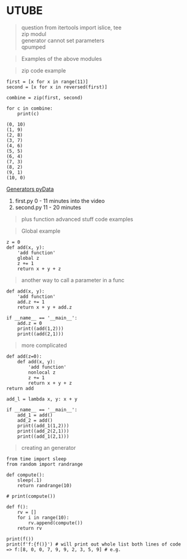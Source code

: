# UTUBE

> question from itertools import islice, tee <br>
> zip modul <br>
> generator cannot set parameters <br>
> qpumped

> Examples of the above modules

> zip code example

    first = [x for x in range(11)]
    second = [x for x in reversed(first)]

    combine = zip(first, second)

    for c in combine:
        print(c)
        
    (0, 10)
    (1, 9)
    (2, 8)
    (3, 7)
    (4, 6)
    (5, 5)
    (6, 4)
    (7, 3)
    (8, 2)
    (9, 1)
    (10, 0)

[Generators pyData](https://www.youtube.com/watch?v=XEn_99daJro&t=11s)

1. first.py 0 - 11 minutes into the video
2. second.py 11 - 20 minutes

> plus function advanced stuff code examples

> Global example

    z = 0
    def add(x, y):
        'add function'
        global z
        z += 1
        return x + y + z

> another way to call a parameter in a func

    def add(x, y):
        'add function'
        add.z += 1
        return x + y + add.z

    if __name__ == '__main__':
        add.z = 0
        print((add(1,2)))
        print((add(2,1)))

> more complicated

    def add(z=0):
        def add(x, y):
            'add function'
            nonlocal z
            z += 1
            return x + y + z
    return add

    add_l = lambda x, y: x + y

    if __name__ == '__main__':
        add_1 = add()
        add_2 = add()
        print((add_1(1,2)))
        print((add_2(2,1)))
        print((add_1(2,1)))

> creating an generator

    from time import sleep
    from random import randrange

    def compute():
        sleep(.1)
        return randrange(10)

    # print(compute())

    def f():
        rv = []
        for i in range(10):
            rv.append(compute())
        return rv

    print(f()) 
    print(f'f:{f()}') # will print out whole list both lines of code
    => f:[8, 0, 0, 7, 9, 9, 2, 3, 5, 9] # e.g.